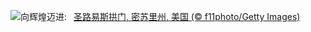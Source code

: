 ![](https://www.bing.com/th?id=OHR.StLouisArch_ZH-CN0442955735_UHD.jpg&w=1000)向辉煌迈进:&nbsp;&ensp;[圣路易斯拱门, 密苏里州, 美国 (© f11photo/Getty Images)](https://www.bing.com/th?id=OHR.StLouisArch_ZH-CN0442955735_UHD.jpg)
<br><br/>
